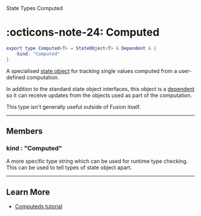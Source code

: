 <nav class="fusiondoc-api-breadcrumbs">
	<span>State</span>
	<span>Types</span>
	<span>Computed</span>
</nav>

<h1 class="fusiondoc-api-header" markdown>
	<span class="fusiondoc-api-icon" markdown>:octicons-note-24:</span>
	<span class="fusiondoc-api-name">Computed</span>
</h1>

```Lua
export type Computed<T> = StateObject<T> & Dependent & {
	kind: "Computed"
}
```

A specialised [state object](../stateobject) for tracking single values computed
from a user-defined computation.

In addition to the standard state object interfaces, this object is a 
[dependent](../dependent) so it can receive updates from the objects used as
part of the computation.

This type isn't generally useful outside of Fusion itself.

-----

## Members

<h3 markdown>
	kind
	<span class="fusiondoc-api-type">
		: "Computed"
	</span>
</h3>

A more specific type string which can be used for runtime type checking. This
can be used to tell types of state object apart.

-----

## Learn More

- [Computeds tutorial](../../../../tutorials/fundamentals/computeds)